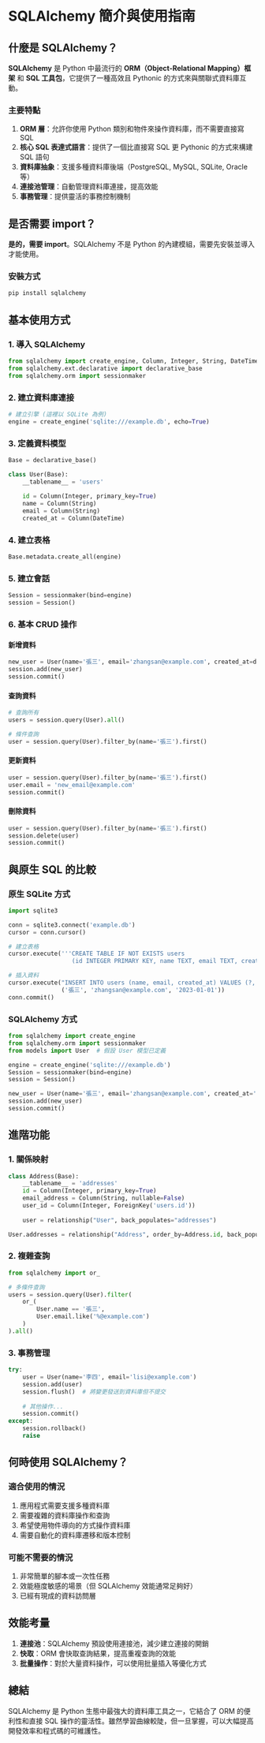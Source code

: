 # SQLAlchemy 簡介與使用指南  

## 什麼是 SQLAlchemy？  

**SQLAlchemy** 是 Python 中最流行的 **ORM（Object-Relational Mapping）框架** 和 **SQL 工具包**，它提供了一種高效且 Pythonic 的方式來與關聯式資料庫互動。  

### 主要特點  

1. **ORM 層**：允許你使用 Python 類別和物件來操作資料庫，而不需要直接寫 SQL  
2. **核心 SQL 表達式語言**：提供了一個比直接寫 SQL 更 Pythonic 的方式來構建 SQL 語句  
3. **資料庫抽象**：支援多種資料庫後端（PostgreSQL, MySQL, SQLite, Oracle 等）  
4. **連接池管理**：自動管理資料庫連接，提高效能  
5. **事務管理**：提供靈活的事務控制機制  

## 是否需要 import？  

**是的，需要 import**。SQLAlchemy 不是 Python 的內建模組，需要先安裝並導入才能使用。  

### 安裝方式  

```bash  
pip install sqlalchemy  
```  

## 基本使用方式  

### 1. 導入 SQLAlchemy  

```python  
from sqlalchemy import create_engine, Column, Integer, String, DateTime  
from sqlalchemy.ext.declarative import declarative_base  
from sqlalchemy.orm import sessionmaker  
```  

### 2. 建立資料庫連接  

```python  
# 建立引擎 (這裡以 SQLite 為例)  
engine = create_engine('sqlite:///example.db', echo=True)  
```  

### 3. 定義資料模型  

```python  
Base = declarative_base()  

class User(Base):  
    __tablename__ = 'users'  
    
    id = Column(Integer, primary_key=True)  
    name = Column(String)  
    email = Column(String)  
    created_at = Column(DateTime)  
```  

### 4. 建立表格  

```python  
Base.metadata.create_all(engine)  
```  

### 5. 建立會話  

```python  
Session = sessionmaker(bind=engine)  
session = Session()  
```  

### 6. 基本 CRUD 操作  

#### 新增資料  

```python  
new_user = User(name='張三', email='zhangsan@example.com', created_at=datetime.now())  
session.add(new_user)  
session.commit()  
```  

#### 查詢資料  

```python  
# 查詢所有  
users = session.query(User).all()  

# 條件查詢  
user = session.query(User).filter_by(name='張三').first()  
```  

#### 更新資料  

```python  
user = session.query(User).filter_by(name='張三').first()  
user.email = 'new_email@example.com'  
session.commit()  
```  

#### 刪除資料  

```python  
user = session.query(User).filter_by(name='張三').first()  
session.delete(user)  
session.commit()  
```  

## 與原生 SQL 的比較  

### 原生 SQLite 方式  

```python  
import sqlite3  

conn = sqlite3.connect('example.db')  
cursor = conn.cursor()  

# 建立表格  
cursor.execute('''CREATE TABLE IF NOT EXISTS users  
                  (id INTEGER PRIMARY KEY, name TEXT, email TEXT, created_at TEXT)''')  

# 插入資料  
cursor.execute("INSERT INTO users (name, email, created_at) VALUES (?, ?, ?)",   
               ('張三', 'zhangsan@example.com', '2023-01-01'))  
conn.commit()  
```  

### SQLAlchemy 方式  

```python  
from sqlalchemy import create_engine  
from sqlalchemy.orm import sessionmaker  
from models import User  # 假設 User 模型已定義  

engine = create_engine('sqlite:///example.db')  
Session = sessionmaker(bind=engine)  
session = Session()  

new_user = User(name='張三', email='zhangsan@example.com', created_at='2023-01-01')  
session.add(new_user)  
session.commit()  
```  

## 進階功能  

### 1. 關係映射  

```python  
class Address(Base):  
    __tablename__ = 'addresses'  
    id = Column(Integer, primary_key=True)  
    email_address = Column(String, nullable=False)  
    user_id = Column(Integer, ForeignKey('users.id'))  
    
    user = relationship("User", back_populates="addresses")  

User.addresses = relationship("Address", order_by=Address.id, back_populates="user")  
```  

### 2. 複雜查詢  

```python  
from sqlalchemy import or_  

# 多條件查詢  
users = session.query(User).filter(  
    or_(  
        User.name == '張三',  
        User.email.like('%@example.com')  
    )  
).all()  
```  

### 3. 事務管理  

```python  
try:  
    user = User(name='李四', email='lisi@example.com')  
    session.add(user)  
    session.flush()  # 將變更發送到資料庫但不提交  
    
    # 其他操作...  
    session.commit()  
except:  
    session.rollback()  
    raise  
```  

## 何時使用 SQLAlchemy？  

### 適合使用的情況  

1. 應用程式需要支援多種資料庫  
2. 需要複雜的資料庫操作和查詢  
3. 希望使用物件導向的方式操作資料庫  
4. 需要自動化的資料庫遷移和版本控制  

### 可能不需要的情況  

1. 非常簡單的腳本或一次性任務  
2. 效能極度敏感的場景（但 SQLAlchemy 效能通常足夠好）  
3. 已經有現成的資料訪問層  

## 效能考量  

1. **連接池**：SQLAlchemy 預設使用連接池，減少建立連接的開銷  
2. **快取**：ORM 會快取查詢結果，提高重複查詢的效能  
3. **批量操作**：對於大量資料操作，可以使用批量插入等優化方式  

## 總結  

SQLAlchemy 是 Python 生態中最強大的資料庫工具之一，它結合了 ORM 的便利性和直接 SQL 操作的靈活性。雖然學習曲線較陡，但一旦掌握，可以大幅提高開發效率和程式碼的可維護性。
